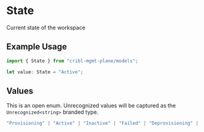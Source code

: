# State

Current state of the workspace

## Example Usage

```typescript
import { State } from "cribl-mgmt-plane/models";

let value: State = "Active";
```

## Values

This is an open enum. Unrecognized values will be captured as the `Unrecognized<string>` branded type.

```typescript
"Provisioning" | "Active" | "Inactive" | "Failed" | "Deprovisioning" | Unrecognized<string>
```